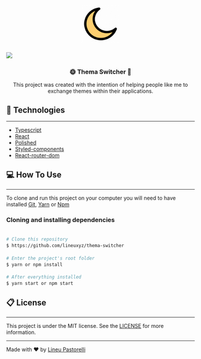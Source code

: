 <h1 align="center"><img style="width: 100px;" src="./.github/Night_Mode_Moon_Dark_Effect-512.png" />
</h1>

<a style="text-decoration: none;" href="https://www.linkedin.com/in/lineu-pastorelli-5165a7186/" >
<img src="https://img.shields.io/badge/made%20by-Lineu%20Pastorelli-brightgreen"/>
</a>

<h3 style="text-align: center">🌞 Thema Switcher 🌛</h3>

<p style="text-align: center;">This project was created with the intention of helping people like me to exchange themes within their applications.
</p>


## 💾 Technologies 
---
* [Typescript](https://www.typescriptlang.org/docs/home.html)
* [React](https://reactjs.org/docs/getting-started.html)
* [Polished](https://polished.js.org/docs/)
* [Styled-components](https://styled-components.com/)
* [React-router-dom](https://reacttraining.com/react-router/web/guides/quick-start)

## 💻 How To Use
---
To clone and run this project on your computer you will need to have installed [Git](https://git-scm.com/downloads), [Yarn](https://classic.yarnpkg.com/en/docs/install/) or [Npm](https://nodejs.org/en/download/)

### Cloning and installing dependencies

```bash

# Clone this repository
$ https://github.com/lineuxyz/thema-switcher

# Enter the project's root folder
$ yarn or npm install

# After everything installed
$ yarn start or npm start

```

## 📋 License
---
This project is under the MIT license. See the [LICENSE](./LICENSE) for more information.

---
Made with ❤️ by [Lineu Pastorelli](https://www.linkedin.com/in/lineu-pastorelli-5165a7186/)